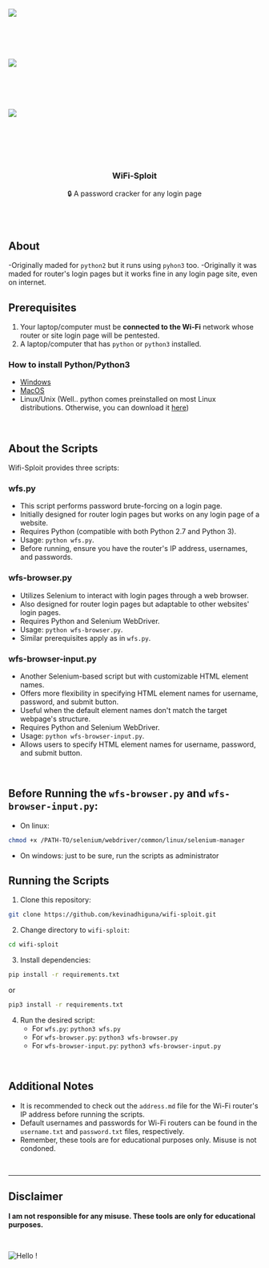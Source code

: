 <br />
<div style="align:left; height:100px; width:100px;">
  <img src="https://github.com/d4v1-sudo/wifi-sploit/blob/master/assets/router.jpg" />
</div>
<div style="align:center; height:100px; width:100px;">
  <img src="https://github.com/d4v1-sudo/wifi-sploit/blob/master/assets/slash.png" />
</div>
<div style="align:right; height:100px; width:100px;">
  <img src="https://github.com/d4v1-sudo/wifi-sploit/blob/master/assets/www.jpg" />
</div>
  <h3 align="center">WiFi-Sploit</h3>

  <p align="center">
   🔒 A password cracker for any login page
  </p>


<br />

<br />

## About

-Originally maded for `python2` but it runs using `pyhon3` too.
-Originally it was maded for router's login pages but it works fine in any login page site, even on internet.

## Prerequisites

1. Your laptop/computer must be **connected to the Wi-Fi** network whose router or site login page will be pentested.
2. A laptop/computer that has `python` or `python3` installed.

### How to install Python/Python3

- [Windows](https://www.python.org/downloads/windows/)
- [MacOS](https://www.python.org/downloads/macos/)
- Linux/Unix (Well.. python comes preinstalled on most Linux distributions. Otherwise, you can download it [here](https://www.python.org/downloads/source/))

<br />

## About the Scripts

Wifi-Sploit provides three scripts:

### wfs.py

- This script performs password brute-forcing on a login page.
- Initially designed for router login pages but works on any login page of a website.
- Requires Python (compatible with both Python 2.7 and Python 3).
- Usage: `python wfs.py`.
- Before running, ensure you have the router's IP address, usernames, and passwords.

### wfs-browser.py

- Utilizes Selenium to interact with login pages through a web browser.
- Also designed for router login pages but adaptable to other websites' login pages.
- Requires Python and Selenium WebDriver.
- Usage: `python wfs-browser.py`.
- Similar prerequisites apply as in `wfs.py`.

### wfs-browser-input.py

- Another Selenium-based script but with customizable HTML element names.
- Offers more flexibility in specifying HTML element names for username, password, and submit button.
- Useful when the default element names don't match the target webpage's structure.
- Requires Python and Selenium WebDriver.
- Usage: `python wfs-browser-input.py`.
- Allows users to specify HTML element names for username, password, and submit button.

<br />

## Before Running the `wfs-browser.py` and `wfs-browser-input.py`:

- On linux:
```bash
chmod +x /PATH-TO/selenium/webdriver/common/linux/selenium-manager
```
- On windows: just to be sure, run the scripts as administrator

## Running the Scripts

1. Clone this repository:
```bash
git clone https://github.com/kevinadhiguna/wifi-sploit.git
```

2. Change directory to `wifi-sploit`:
```bash
cd wifi-sploit
```

3. Install dependencies:
```bash
pip install -r requirements.txt
```
or
```bash
pip3 install -r requirements.txt
```

4. Run the desired script:
   - For `wfs.py`: `python3 wfs.py`
   - For `wfs-browser.py`: `python3 wfs-browser.py`
   - For `wfs-browser-input.py`: `python3 wfs-browser-input.py`

<br />

## Additional Notes

- It is recommended to check out the `address.md` file for the Wi-Fi router's IP address before running the scripts.
- Default usernames and passwords for Wi-Fi routers can be found in the `username.txt` and `password.txt` files, respectively.
- Remember, these tools are for educational purposes only. Misuse is not condoned.

<br />
<hr />

## Disclaimer

<b>I am not responsible for any misuse. These tools are only for educational purposes.</b>

<br />

![Hello !](https://api.visitorbadge.io/api/VisitorHit?user=kevinadhiguna&repo=wifi-sploit&label=thanks%20for%20dropping%20in%20!&labelColor=%23000000&countColor=%23FFFFFF)
